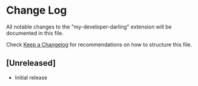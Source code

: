 # Change Log

All notable changes to the "my-developer-darling" extension will be documented in this file.

Check [Keep a Changelog](http://keepachangelog.com/) for recommendations on how to structure this file.

## [Unreleased]

- Initial release